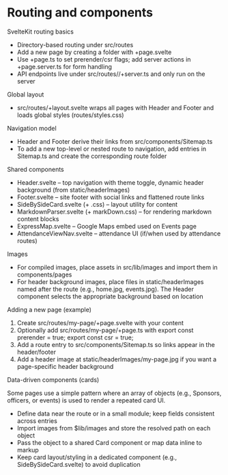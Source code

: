# Routing and components

SvelteKit routing basics

- Directory-based routing under src/routes
- Add a new page by creating a folder with +page.svelte
- Use +page.ts to set prerender/csr flags; add server actions in +page.server.ts for form handling
- API endpoints live under src/routes/<path>/+server.ts and only run on the server

Global layout

- src/routes/+layout.svelte wraps all pages with Header and Footer and loads global styles (routes/styles.css)

Navigation model

- Header and Footer derive their links from src/components/Sitemap.ts
- To add a new top-level or nested route to navigation, add entries in Sitemap.ts and create the corresponding route folder

Shared components

- Header.svelte – top navigation with theme toggle, dynamic header background (from static/headerImages)
- Footer.svelte – site footer with social links and flattened route links
- SideBySideCard.svelte (+ .css) – layout utility for content
- MarkdownParser.svelte (+ markDown.css) – for rendering markdown content blocks
- ExpressMap.svelte – Google Maps embed used on Events page
- AttendanceViewNav.svelte – attendance UI (if/when used by attendance routes)

Images

- For compiled images, place assets in src/lib/images and import them in components/pages
- For header background images, place files in static/headerImages named after the route (e.g., home.jpg, events.jpg). The Header component selects the appropriate background based on location

Adding a new page (example)

1. Create src/routes/my-page/+page.svelte with your content
2. Optionally add src/routes/my-page/+page.ts with export const prerender = true; export const csr = true;
3. Add a route entry to src/components/Sitemap.ts so links appear in the header/footer
4. Add a header image at static/headerImages/my-page.jpg if you want a page-specific header background

Data-driven components (cards)

Some pages use a simple pattern where an array of objects (e.g., Sponsors, officers, or events) is used to render a repeated card UI.

- Define data near the route or in a small module; keep fields consistent across entries
- Import images from $lib/images and store the resolved path on each object
- Pass the object to a shared Card component or map data inline to markup
- Keep card layout/styling in a dedicated component (e.g., SideBySideCard.svelte) to avoid duplication
